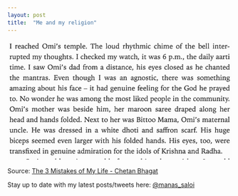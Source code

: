 ```yaml
---
layout: post
title:  "Me and my religion"
---
```


![Agnostic](/assets/img/agnostic.png)

Source: [The 3 Mistakes of My Life - Chetan Bhagat](https://www.goodreads.com/book/show/3320520-the-3-mistakes-of-my-life)

Stay up to date with my latest posts/tweets here: [@manas_saloi](http://twitter.com/manas_saloi)
